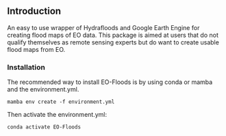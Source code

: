 ## Introduction
An easy to use wrapper of Hydrafloods and Google Earth Engine for creating flood maps of EO data. This package is aimed at users that do not qualify themselves as remote sensing experts but do want to create usable flood maps from EO.

### Installation
The recommended way to install EO-Floods is by using conda or mamba and the environment.yml.

```
mamba env create -f environment.yml
```

Then activate the environment.yml:

```
conda activate EO-Floods
```
